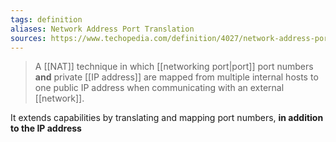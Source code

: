 ```yaml
---
tags: definition
aliases: Network Address Port Translation
sources: https://www.techopedia.com/definition/4027/network-address-port-translation-napt
---
```


> A [[NAT]] technique in which [[networking port|port]] port numbers **and** private [[IP address]] are mapped from multiple internal hosts to one public IP address when communicating with an external [[network]].

It extends capabilities by translating and mapping port numbers, **in addition to the IP address**

